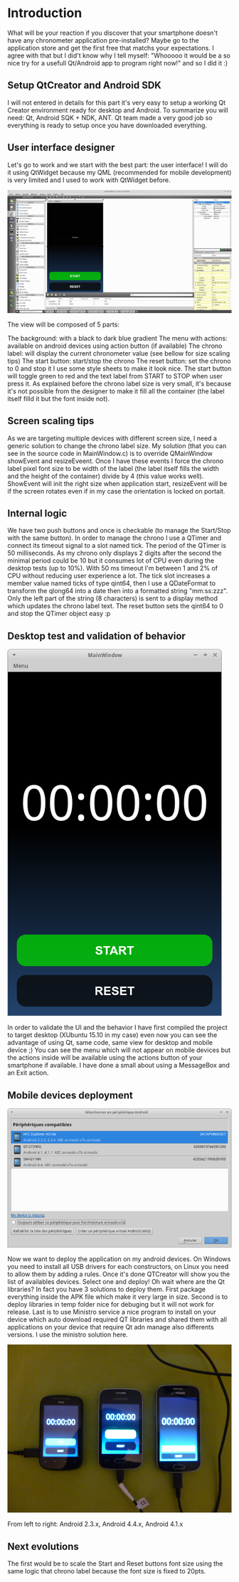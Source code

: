 # Introduction

What will be your reaction if you discover that your smartphone doesn't have any chronometer application pre-installed? Maybe go to the application store and get the first free that matchs your expectations. I agree with that but I did't know why I tell myself: "Whooooo it would be a so nice try for a usefull Qt/Android app to program right now!" and so I did it :)

## Setup QtCreator and Android SDK

I will not entered in details for this part it's very easy to setup a working Qt Creator environment ready for desktop and Android. To summarize you will need: Qt, Android SQK + NDK, ANT. Qt team made a very good job so everything is ready to setup once you have downloaded everything.

## User interface designer

Let's go to work and we start with the best part: the user interface! I will do it using QtWidget because my QML (recommended for mobile development) is very limited and I used to work with QtWidget before.

![image_1](https://github.com/creativeyann17/android-qt-chrono/blob/master/images/chrono_designer.png)

The view will be composed of 5 parts:

The background: with a black to dark blue gradient
The menu with actions: available on android devices using action button (if available)
The chrono label: will display the current chronometer value (see bellow for size scaling tips)
The start button: start/stop the chrono
The reset button: set the chrono to 0 and stop it
I use some style sheets to make it look nice. The start button will toggle green to red and the text label from START to STOP when user press it. As explained before the chrono label size is very small, it's because it's not possible from the designer to make it fill all the container (the label itself filld it but the font inside not).
## Screen scaling tips
As we are targeting multiple devices with different screen size, I need a generic solution to change the chrono label size. My solution (that you can see in the source code in MainWindow.c) is to override QMainWindow showEvent and resizeEveent. Once I have these events I force the chrono label pixel font size to be width of the label (the label itself fills the width and the height of the container) divide by 4 (this value works well). ShowEvent will init the right size when application start, resizeEvent will be if the screen rotates even if in my case the orientation is locked on portait.

## Internal logic
We have two push buttons and once is checkable (to manage the Start/Stop with the same button). In order to manage the chrono I use a QTimer and connect its timeout signal to a slot named tick. The period of the QTimer is 50 milliseconds. As my chrono only displays 2 digits after the second the minimal period could be 10 but it consumes lot of CPU even during the desktop tests (up to 10%). With 50 ms timeout I'm between 1 and 2% of CPU without reducing user experience a lot. The tick slot increases a member value named ticks of type qint64, then I use a QDateFormat to transform the qlong64 into a date then into a formatted string "mm:ss:zzz". Only the left part of the string (8 characters) is sent to a display method which updates the chrono label text. The reset button sets the qint64 to 0 and stop the QTimer object easy :p

## Desktop test and validation of behavior

![image_1](https://github.com/creativeyann17/android-qt-chrono/blob/master/images/chrono_desktop.png)

In order to validate the UI and the behavior I have first compiled the project to target desktop (XUbuntu 15.10 in my case) even now you can see the advantage of using Qt, same code, same view for desktop and mobile device ;) You can see the menu which will not appear on mobile devices but the actions inside will be available using the actions button of your smartphone if available. I have done a small about using a MessageBox and an Exit action.

## Mobile devices deployment

![image_1](https://github.com/creativeyann17/android-qt-chrono/blob/master/images/chrono_devices.png)

Now we want to deploy the application on my android devices. On Windows you need to install all USB drivers for each constructors, on Linux you need to allow them by adding a rules. Once it's done QTCreator will show you the list of availables devices. Select one and deploy! Oh wait where are the Qt libraries? In fact you have 3 solutions to deploy them. First package everything inside the APK file which make it very large in size. Second is to deploy libraries in temp folder nice for debuging but it will not work for release. Last is to use Ministro service a nice program to install on your device which auto download required QT libraries and shared them with all applications on your device that require Qt adn manage also differents versions. I use the ministro solution here.

![image_1](https://github.com/creativeyann17/android-qt-chrono/blob/master/images/chrono_running.png)

From left to right: Android 2.3.x, Android 4.4.x, Android 4.1.x

## Next evolutions
The first would be to scale the Start and Reset buttons font size using the same logic that chrono label because the font size is fixed to 20pts.
